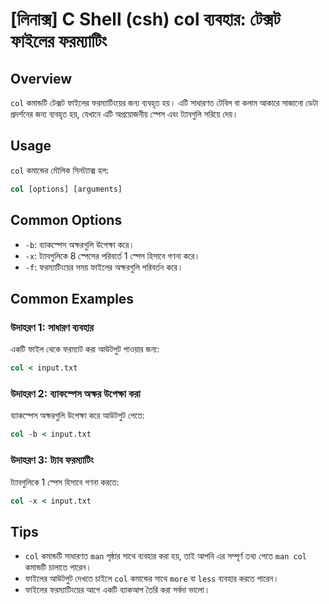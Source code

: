 # [লিনাক্স] C Shell (csh) col ব্যবহার: টেক্সট ফাইলের ফরম্যাটিং

## Overview
`col` কমান্ডটি টেক্সট ফাইলের ফরম্যাটিংয়ের জন্য ব্যবহৃত হয়। এটি সাধারণত টেবিল বা কলাম আকারে সাজানো ডেটা প্রদর্শনের জন্য ব্যবহৃত হয়, যেখানে এটি অপ্রয়োজনীয় স্পেস এবং ট্যাবগুলি সরিয়ে দেয়।

## Usage
`col` কমান্ডের মৌলিক সিনট্যাক্স হল:

```csh
col [options] [arguments]
```

## Common Options
- `-b`: ব্যাকস্পেস অক্ষরগুলি উপেক্ষা করে।
- `-x`: ট্যাবগুলিকে 8 স্পেসের পরিবর্তে 1 স্পেস হিসাবে গণনা করে।
- `-f`: ফরম্যাটিংয়ের সময় ফাইলের অক্ষরগুলি পরিবর্তন করে।

## Common Examples

### উদাহরণ 1: সাধারণ ব্যবহার
একটি ফাইল থেকে ফরম্যাট করা আউটপুট পাওয়ার জন্য:
```csh
col < input.txt
```

### উদাহরণ 2: ব্যাকস্পেস অক্ষর উপেক্ষা করা
ব্যাকস্পেস অক্ষরগুলি উপেক্ষা করে আউটপুট পেতে:
```csh
col -b < input.txt
```

### উদাহরণ 3: ট্যাব ফরম্যাটিং
ট্যাবগুলিকে 1 স্পেস হিসাবে গণনা করতে:
```csh
col -x < input.txt
```

## Tips
- `col` কমান্ডটি সাধারণত `man` পৃষ্ঠার সাথে ব্যবহার করা হয়, তাই আপনি এর সম্পূর্ণ তথ্য পেতে `man col` কমান্ডটি চালাতে পারেন।
- ফাইলের আউটপুট দেখতে চাইলে `col` কমান্ডের সাথে `more` বা `less` ব্যবহার করতে পারেন।
- ফাইলের ফরম্যাটিংয়ের আগে একটি ব্যাকআপ তৈরি করা সর্বদা ভালো।